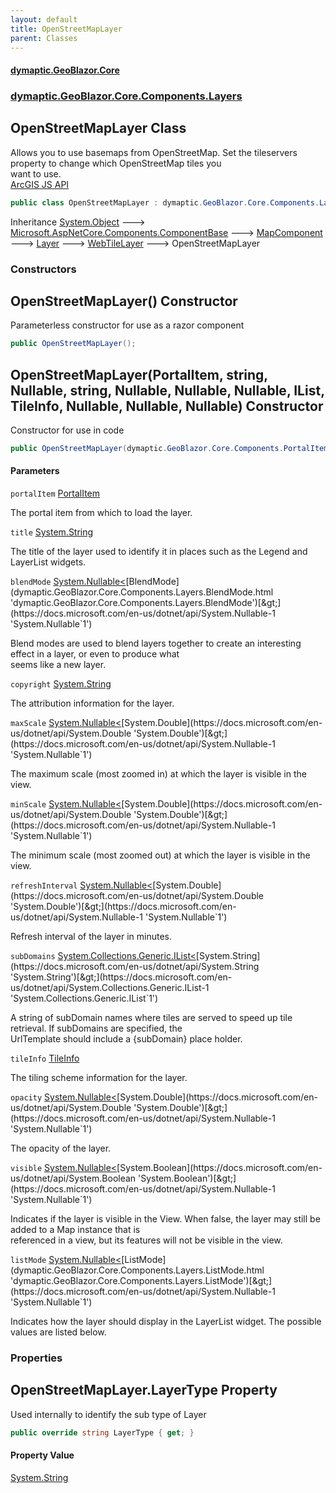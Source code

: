 ```yaml
---
layout: default
title: OpenStreetMapLayer
parent: Classes
---
```

#### [dymaptic.GeoBlazor.Core](index.html 'index')
### [dymaptic.GeoBlazor.Core.Components.Layers](index.html#dymaptic.GeoBlazor.Core.Components.Layers 'dymaptic.GeoBlazor.Core.Components.Layers')

## OpenStreetMapLayer Class

Allows you to use basemaps from OpenStreetMap. Set the tileservers property to change which OpenStreetMap tiles you  
want to use.  
<a target="_blank" href="https://developers.arcgis.com/javascript/latest/api-reference/esri-layers-OpenStreetMapLayer.html">ArcGIS JS API</a>

```csharp
public class OpenStreetMapLayer : dymaptic.GeoBlazor.Core.Components.Layers.WebTileLayer
```

Inheritance [System.Object](https://docs.microsoft.com/en-us/dotnet/api/System.Object 'System.Object') &#129106; [Microsoft.AspNetCore.Components.ComponentBase](https://docs.microsoft.com/en-us/dotnet/api/Microsoft.AspNetCore.Components.ComponentBase 'Microsoft.AspNetCore.Components.ComponentBase') &#129106; [MapComponent](dymaptic.GeoBlazor.Core.Components.MapComponent.html 'dymaptic.GeoBlazor.Core.Components.MapComponent') &#129106; [Layer](dymaptic.GeoBlazor.Core.Components.Layers.Layer.html 'dymaptic.GeoBlazor.Core.Components.Layers.Layer') &#129106; [WebTileLayer](dymaptic.GeoBlazor.Core.Components.Layers.WebTileLayer.html 'dymaptic.GeoBlazor.Core.Components.Layers.WebTileLayer') &#129106; OpenStreetMapLayer
### Constructors

<a name='dymaptic.GeoBlazor.Core.Components.Layers.OpenStreetMapLayer.OpenStreetMapLayer()'></a>

## OpenStreetMapLayer() Constructor

Parameterless constructor for use as a razor component

```csharp
public OpenStreetMapLayer();
```

<a name='dymaptic.GeoBlazor.Core.Components.Layers.OpenStreetMapLayer.OpenStreetMapLayer(dymaptic.GeoBlazor.Core.Components.PortalItem,string,System.Nullable_dymaptic.GeoBlazor.Core.Components.Layers.BlendMode_,string,System.Nullable_double_,System.Nullable_double_,System.Nullable_double_,System.Collections.Generic.IList_string_,dymaptic.GeoBlazor.Core.Components.Layers.TileInfo,System.Nullable_double_,System.Nullable_bool_,System.Nullable_dymaptic.GeoBlazor.Core.Components.Layers.ListMode_)'></a>

## OpenStreetMapLayer(PortalItem, string, Nullable<BlendMode>, string, Nullable<double>, Nullable<double>, Nullable<double>, IList<string>, TileInfo, Nullable<double>, Nullable<bool>, Nullable<ListMode>) Constructor

Constructor for use in code

```csharp
public OpenStreetMapLayer(dymaptic.GeoBlazor.Core.Components.PortalItem? portalItem=null, string? title=null, System.Nullable<dymaptic.GeoBlazor.Core.Components.Layers.BlendMode> blendMode=null, string? copyright=null, System.Nullable<double> maxScale=null, System.Nullable<double> minScale=null, System.Nullable<double> refreshInterval=null, System.Collections.Generic.IList<string>? subDomains=null, dymaptic.GeoBlazor.Core.Components.Layers.TileInfo? tileInfo=null, System.Nullable<double> opacity=null, System.Nullable<bool> visible=null, System.Nullable<dymaptic.GeoBlazor.Core.Components.Layers.ListMode> listMode=null);
```
#### Parameters

<a name='dymaptic.GeoBlazor.Core.Components.Layers.OpenStreetMapLayer.OpenStreetMapLayer(dymaptic.GeoBlazor.Core.Components.PortalItem,string,System.Nullable_dymaptic.GeoBlazor.Core.Components.Layers.BlendMode_,string,System.Nullable_double_,System.Nullable_double_,System.Nullable_double_,System.Collections.Generic.IList_string_,dymaptic.GeoBlazor.Core.Components.Layers.TileInfo,System.Nullable_double_,System.Nullable_bool_,System.Nullable_dymaptic.GeoBlazor.Core.Components.Layers.ListMode_).portalItem'></a>

`portalItem` [PortalItem](dymaptic.GeoBlazor.Core.Components.PortalItem.html 'dymaptic.GeoBlazor.Core.Components.PortalItem')

The portal item from which to load the layer.

<a name='dymaptic.GeoBlazor.Core.Components.Layers.OpenStreetMapLayer.OpenStreetMapLayer(dymaptic.GeoBlazor.Core.Components.PortalItem,string,System.Nullable_dymaptic.GeoBlazor.Core.Components.Layers.BlendMode_,string,System.Nullable_double_,System.Nullable_double_,System.Nullable_double_,System.Collections.Generic.IList_string_,dymaptic.GeoBlazor.Core.Components.Layers.TileInfo,System.Nullable_double_,System.Nullable_bool_,System.Nullable_dymaptic.GeoBlazor.Core.Components.Layers.ListMode_).title'></a>

`title` [System.String](https://docs.microsoft.com/en-us/dotnet/api/System.String 'System.String')

The title of the layer used to identify it in places such as the Legend and LayerList widgets.

<a name='dymaptic.GeoBlazor.Core.Components.Layers.OpenStreetMapLayer.OpenStreetMapLayer(dymaptic.GeoBlazor.Core.Components.PortalItem,string,System.Nullable_dymaptic.GeoBlazor.Core.Components.Layers.BlendMode_,string,System.Nullable_double_,System.Nullable_double_,System.Nullable_double_,System.Collections.Generic.IList_string_,dymaptic.GeoBlazor.Core.Components.Layers.TileInfo,System.Nullable_double_,System.Nullable_bool_,System.Nullable_dymaptic.GeoBlazor.Core.Components.Layers.ListMode_).blendMode'></a>

`blendMode` [System.Nullable&lt;](https://docs.microsoft.com/en-us/dotnet/api/System.Nullable-1 'System.Nullable`1')[BlendMode](dymaptic.GeoBlazor.Core.Components.Layers.BlendMode.html 'dymaptic.GeoBlazor.Core.Components.Layers.BlendMode')[&gt;](https://docs.microsoft.com/en-us/dotnet/api/System.Nullable-1 'System.Nullable`1')

Blend modes are used to blend layers together to create an interesting effect in a layer, or even to produce what  
seems like a new layer.

<a name='dymaptic.GeoBlazor.Core.Components.Layers.OpenStreetMapLayer.OpenStreetMapLayer(dymaptic.GeoBlazor.Core.Components.PortalItem,string,System.Nullable_dymaptic.GeoBlazor.Core.Components.Layers.BlendMode_,string,System.Nullable_double_,System.Nullable_double_,System.Nullable_double_,System.Collections.Generic.IList_string_,dymaptic.GeoBlazor.Core.Components.Layers.TileInfo,System.Nullable_double_,System.Nullable_bool_,System.Nullable_dymaptic.GeoBlazor.Core.Components.Layers.ListMode_).copyright'></a>

`copyright` [System.String](https://docs.microsoft.com/en-us/dotnet/api/System.String 'System.String')

The attribution information for the layer.

<a name='dymaptic.GeoBlazor.Core.Components.Layers.OpenStreetMapLayer.OpenStreetMapLayer(dymaptic.GeoBlazor.Core.Components.PortalItem,string,System.Nullable_dymaptic.GeoBlazor.Core.Components.Layers.BlendMode_,string,System.Nullable_double_,System.Nullable_double_,System.Nullable_double_,System.Collections.Generic.IList_string_,dymaptic.GeoBlazor.Core.Components.Layers.TileInfo,System.Nullable_double_,System.Nullable_bool_,System.Nullable_dymaptic.GeoBlazor.Core.Components.Layers.ListMode_).maxScale'></a>

`maxScale` [System.Nullable&lt;](https://docs.microsoft.com/en-us/dotnet/api/System.Nullable-1 'System.Nullable`1')[System.Double](https://docs.microsoft.com/en-us/dotnet/api/System.Double 'System.Double')[&gt;](https://docs.microsoft.com/en-us/dotnet/api/System.Nullable-1 'System.Nullable`1')

The maximum scale (most zoomed in) at which the layer is visible in the view.

<a name='dymaptic.GeoBlazor.Core.Components.Layers.OpenStreetMapLayer.OpenStreetMapLayer(dymaptic.GeoBlazor.Core.Components.PortalItem,string,System.Nullable_dymaptic.GeoBlazor.Core.Components.Layers.BlendMode_,string,System.Nullable_double_,System.Nullable_double_,System.Nullable_double_,System.Collections.Generic.IList_string_,dymaptic.GeoBlazor.Core.Components.Layers.TileInfo,System.Nullable_double_,System.Nullable_bool_,System.Nullable_dymaptic.GeoBlazor.Core.Components.Layers.ListMode_).minScale'></a>

`minScale` [System.Nullable&lt;](https://docs.microsoft.com/en-us/dotnet/api/System.Nullable-1 'System.Nullable`1')[System.Double](https://docs.microsoft.com/en-us/dotnet/api/System.Double 'System.Double')[&gt;](https://docs.microsoft.com/en-us/dotnet/api/System.Nullable-1 'System.Nullable`1')

The minimum scale (most zoomed out) at which the layer is visible in the view.

<a name='dymaptic.GeoBlazor.Core.Components.Layers.OpenStreetMapLayer.OpenStreetMapLayer(dymaptic.GeoBlazor.Core.Components.PortalItem,string,System.Nullable_dymaptic.GeoBlazor.Core.Components.Layers.BlendMode_,string,System.Nullable_double_,System.Nullable_double_,System.Nullable_double_,System.Collections.Generic.IList_string_,dymaptic.GeoBlazor.Core.Components.Layers.TileInfo,System.Nullable_double_,System.Nullable_bool_,System.Nullable_dymaptic.GeoBlazor.Core.Components.Layers.ListMode_).refreshInterval'></a>

`refreshInterval` [System.Nullable&lt;](https://docs.microsoft.com/en-us/dotnet/api/System.Nullable-1 'System.Nullable`1')[System.Double](https://docs.microsoft.com/en-us/dotnet/api/System.Double 'System.Double')[&gt;](https://docs.microsoft.com/en-us/dotnet/api/System.Nullable-1 'System.Nullable`1')

Refresh interval of the layer in minutes.

<a name='dymaptic.GeoBlazor.Core.Components.Layers.OpenStreetMapLayer.OpenStreetMapLayer(dymaptic.GeoBlazor.Core.Components.PortalItem,string,System.Nullable_dymaptic.GeoBlazor.Core.Components.Layers.BlendMode_,string,System.Nullable_double_,System.Nullable_double_,System.Nullable_double_,System.Collections.Generic.IList_string_,dymaptic.GeoBlazor.Core.Components.Layers.TileInfo,System.Nullable_double_,System.Nullable_bool_,System.Nullable_dymaptic.GeoBlazor.Core.Components.Layers.ListMode_).subDomains'></a>

`subDomains` [System.Collections.Generic.IList&lt;](https://docs.microsoft.com/en-us/dotnet/api/System.Collections.Generic.IList-1 'System.Collections.Generic.IList`1')[System.String](https://docs.microsoft.com/en-us/dotnet/api/System.String 'System.String')[&gt;](https://docs.microsoft.com/en-us/dotnet/api/System.Collections.Generic.IList-1 'System.Collections.Generic.IList`1')

A string of subDomain names where tiles are served to speed up tile retrieval. If subDomains are specified, the  
UrlTemplate should include a {subDomain} place holder.

<a name='dymaptic.GeoBlazor.Core.Components.Layers.OpenStreetMapLayer.OpenStreetMapLayer(dymaptic.GeoBlazor.Core.Components.PortalItem,string,System.Nullable_dymaptic.GeoBlazor.Core.Components.Layers.BlendMode_,string,System.Nullable_double_,System.Nullable_double_,System.Nullable_double_,System.Collections.Generic.IList_string_,dymaptic.GeoBlazor.Core.Components.Layers.TileInfo,System.Nullable_double_,System.Nullable_bool_,System.Nullable_dymaptic.GeoBlazor.Core.Components.Layers.ListMode_).tileInfo'></a>

`tileInfo` [TileInfo](dymaptic.GeoBlazor.Core.Components.Layers.TileInfo.html 'dymaptic.GeoBlazor.Core.Components.Layers.TileInfo')

The tiling scheme information for the layer.

<a name='dymaptic.GeoBlazor.Core.Components.Layers.OpenStreetMapLayer.OpenStreetMapLayer(dymaptic.GeoBlazor.Core.Components.PortalItem,string,System.Nullable_dymaptic.GeoBlazor.Core.Components.Layers.BlendMode_,string,System.Nullable_double_,System.Nullable_double_,System.Nullable_double_,System.Collections.Generic.IList_string_,dymaptic.GeoBlazor.Core.Components.Layers.TileInfo,System.Nullable_double_,System.Nullable_bool_,System.Nullable_dymaptic.GeoBlazor.Core.Components.Layers.ListMode_).opacity'></a>

`opacity` [System.Nullable&lt;](https://docs.microsoft.com/en-us/dotnet/api/System.Nullable-1 'System.Nullable`1')[System.Double](https://docs.microsoft.com/en-us/dotnet/api/System.Double 'System.Double')[&gt;](https://docs.microsoft.com/en-us/dotnet/api/System.Nullable-1 'System.Nullable`1')

The opacity of the layer.

<a name='dymaptic.GeoBlazor.Core.Components.Layers.OpenStreetMapLayer.OpenStreetMapLayer(dymaptic.GeoBlazor.Core.Components.PortalItem,string,System.Nullable_dymaptic.GeoBlazor.Core.Components.Layers.BlendMode_,string,System.Nullable_double_,System.Nullable_double_,System.Nullable_double_,System.Collections.Generic.IList_string_,dymaptic.GeoBlazor.Core.Components.Layers.TileInfo,System.Nullable_double_,System.Nullable_bool_,System.Nullable_dymaptic.GeoBlazor.Core.Components.Layers.ListMode_).visible'></a>

`visible` [System.Nullable&lt;](https://docs.microsoft.com/en-us/dotnet/api/System.Nullable-1 'System.Nullable`1')[System.Boolean](https://docs.microsoft.com/en-us/dotnet/api/System.Boolean 'System.Boolean')[&gt;](https://docs.microsoft.com/en-us/dotnet/api/System.Nullable-1 'System.Nullable`1')

Indicates if the layer is visible in the View. When false, the layer may still be added to a Map instance that is  
referenced in a view, but its features will not be visible in the view.

<a name='dymaptic.GeoBlazor.Core.Components.Layers.OpenStreetMapLayer.OpenStreetMapLayer(dymaptic.GeoBlazor.Core.Components.PortalItem,string,System.Nullable_dymaptic.GeoBlazor.Core.Components.Layers.BlendMode_,string,System.Nullable_double_,System.Nullable_double_,System.Nullable_double_,System.Collections.Generic.IList_string_,dymaptic.GeoBlazor.Core.Components.Layers.TileInfo,System.Nullable_double_,System.Nullable_bool_,System.Nullable_dymaptic.GeoBlazor.Core.Components.Layers.ListMode_).listMode'></a>

`listMode` [System.Nullable&lt;](https://docs.microsoft.com/en-us/dotnet/api/System.Nullable-1 'System.Nullable`1')[ListMode](dymaptic.GeoBlazor.Core.Components.Layers.ListMode.html 'dymaptic.GeoBlazor.Core.Components.Layers.ListMode')[&gt;](https://docs.microsoft.com/en-us/dotnet/api/System.Nullable-1 'System.Nullable`1')

Indicates how the layer should display in the LayerList widget. The possible values are listed below.
### Properties

<a name='dymaptic.GeoBlazor.Core.Components.Layers.OpenStreetMapLayer.LayerType'></a>

## OpenStreetMapLayer.LayerType Property

Used internally to identify the sub type of Layer

```csharp
public override string LayerType { get; }
```

#### Property Value
[System.String](https://docs.microsoft.com/en-us/dotnet/api/System.String 'System.String')

